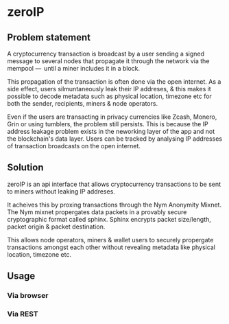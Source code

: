 # zeroIP

## Problem statement

A cryptocurrency transaction is broadcast by a user sending a signed message to 
several nodes that propagate it through the network via the mempool  —  until a miner 
includes it in a block.

This propagation of the transaction is often done via the open internet. As a 
side effect, users silmuntaneously leak their IP addreses, & this makes  it possible to decode
metadata such as physical location, timezone etc for both the sender, recipients, miners 
& node operators.

Even if the users are transacting in  privacy currencies like Zcash, Monero, Grin or 
using tumblers, the problem still persists. 
This is because the IP address leakage problem exists in the neworking layer of the app 
and not the blockchain's data layer.
Users can be tracked by analysing IP addresses of  transaction broadcasts on the open internet. 


## Solution

zeroIP is an api interface that allows cryptocurrency transactions to be sent to miners 
without leaking  IP addreses.

It acheives this by proxing transactions through the Nym Anonymity Mixnet. 
The Nym mixnet propergates data packets in a provably secure cryptographic format called sphinx.
Sphinx encrypts packet size/length, packet origin & packet destination. 

This allows node operators, miners  & wallet users to securely propergate transactions amongst
each other without revealing metadata like physical location, timezone etc.

## Usage

### Via browser
### Via REST